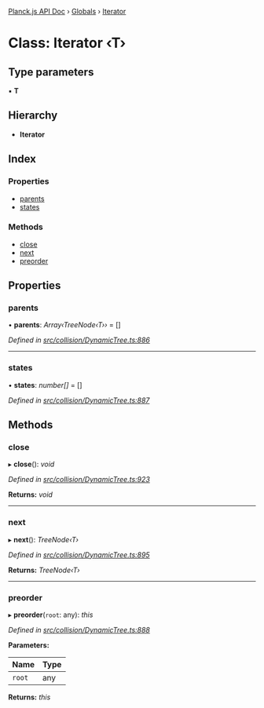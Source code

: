 [Planck.js API Doc](../README.md) › [Globals](../globals.md) › [Iterator](iterator.md)

# Class: Iterator ‹**T**›

## Type parameters

▪ **T**

## Hierarchy

* **Iterator**

## Index

### Properties

* [parents](iterator.md#parents)
* [states](iterator.md#states)

### Methods

* [close](iterator.md#close)
* [next](iterator.md#next)
* [preorder](iterator.md#preorder)

## Properties

###  parents

• **parents**: *Array‹TreeNode‹T››* = []

*Defined in [src/collision/DynamicTree.ts:886](https://github.com/shakiba/planck.js/blob/3ede11b/src/collision/DynamicTree.ts#L886)*

___

###  states

• **states**: *number[]* = []

*Defined in [src/collision/DynamicTree.ts:887](https://github.com/shakiba/planck.js/blob/3ede11b/src/collision/DynamicTree.ts#L887)*

## Methods

###  close

▸ **close**(): *void*

*Defined in [src/collision/DynamicTree.ts:923](https://github.com/shakiba/planck.js/blob/3ede11b/src/collision/DynamicTree.ts#L923)*

**Returns:** *void*

___

###  next

▸ **next**(): *TreeNode‹T›*

*Defined in [src/collision/DynamicTree.ts:895](https://github.com/shakiba/planck.js/blob/3ede11b/src/collision/DynamicTree.ts#L895)*

**Returns:** *TreeNode‹T›*

___

###  preorder

▸ **preorder**(`root`: any): *this*

*Defined in [src/collision/DynamicTree.ts:888](https://github.com/shakiba/planck.js/blob/3ede11b/src/collision/DynamicTree.ts#L888)*

**Parameters:**

Name | Type |
------ | ------ |
`root` | any |

**Returns:** *this*
